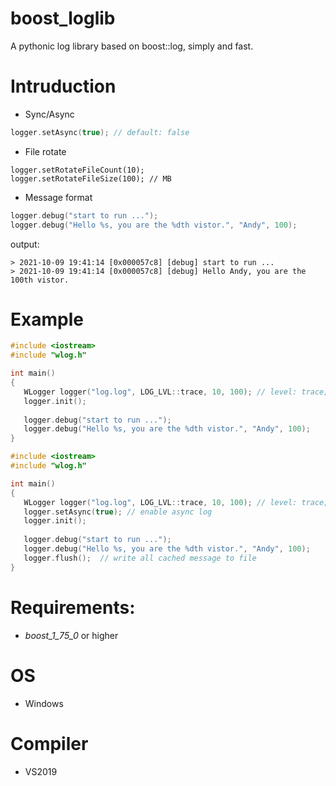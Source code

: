# boost_loglib
A pythonic log library based on boost::log, simply and fast.

# Intruduction
- Sync/Async
```c++
logger.setAsync(true); // default: false
```
- File rotate
```
logger.setRotateFileCount(10);
logger.setRotateFileSize(100); // MB
```
- Message format
```C++
logger.debug("start to run ...");
logger.debug("Hello %s, you are the %dth vistor.", "Andy", 100);
```
output:
```
> 2021-10-09 19:41:14 [0x000057c8] [debug] start to run ...
> 2021-10-09 19:41:14 [0x000057c8] [debug] Hello Andy, you are the 100th vistor.
```
# Example
```c++
#include <iostream>
#include "wlog.h"

int main()
{
   WLogger logger("log.log", LOG_LVL::trace, 10, 100); // level: trace; file count: 10; file size: 100MB
   logger.init();
   
   logger.debug("start to run ...");
   logger.debug("Hello %s, you are the %dth vistor.", "Andy", 100);
}
```
```c++
#include <iostream>
#include "wlog.h"

int main()
{
   WLogger logger("log.log", LOG_LVL::trace, 10, 100); // level: trace; file count: 10; file size: 100MB
   logger.setAsync(true); // enable async log
   logger.init();
   
   logger.debug("start to run ...");
   logger.debug("Hello %s, you are the %dth vistor.", "Andy", 100);
   logger.flush();  // write all cached message to file
}
```
# Requirements:
* _boost_1_75_0_ or higher
# OS
* Windows

# Compiler
* VS2019
